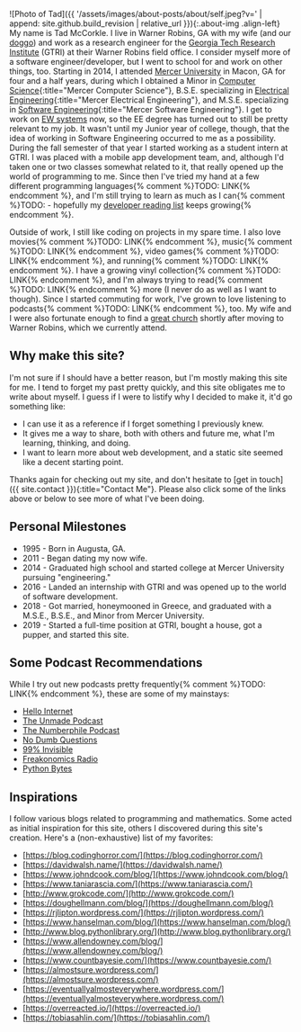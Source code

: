 ---
---

![Photo of Tad]({{ '/assets/images/about-posts/about/self.jpeg?v=' | append: site.github.build_revision | relative_url }}){:.about-img .align-left}
My name is Tad McCorkle. I live in Warner Robins, GA with my wife (and our [doggo](https://www.instagram.com/_mr.finnster_/)) and work as a research engineer for the [Georgia Tech Research Institute](https://www.gtri.gatech.edu/) (GTRI) at their Warner Robins field office. I consider myself more of a software engineer/developer, but I went to school for and work on other things, too. Starting in 2014, I attended [Mercer University](https://www.mercer.edu/) in Macon, GA for four and a half years, during which I obtained a Minor in [Computer Science](http://www.cs.mercer.edu/){:title="Mercer Computer Science"}, B.S.E. specializing in [Electrical Engineering](https://engineering.mercer.edu/electrical/){:title="Mercer Electrical Engineering"}, and M.S.E. specializing in [Software Engineering](http://faculty.mercer.edu/macneil_pe/SSEWeb/index.html){:title="Mercer Software Engineering"}. I get to work on [EW systems](https://en.wikipedia.org/wiki/Electronic_warfare) now, so the EE degree has turned out to still be pretty relevant to my job. It wasn't until my Junior year of college, though, that the idea of working in Software Engineering occurred to me as a possibility. During the fall semester of that year I started working as a student intern at GTRI. I was placed with a mobile app development team, and, although I'd taken one or two classes somewhat related to it, that really opened up the world of programming to me. Since then I've tried my hand at a few different programming languages{% comment %}TODO: LINK{% endcomment %}, and I'm still trying to learn as much as I can{% comment %}TODO: - hopefully my [developer reading list]() keeps growing{% endcomment %}.

Outside of work, I still like coding on projects in my spare time. I also love movies{% comment %}TODO: LINK{% endcomment %}, music{% comment %}TODO: LINK{% endcomment %}, video games{% comment %}TODO: LINK{% endcomment %}, and running{% comment %}TODO: LINK{% endcomment %}. I have a growing vinyl collection{% comment %}TODO: LINK{% endcomment %}, and I'm always trying to read{% comment %}TODO: LINK{% endcomment %} more (I never do as well as I want to though). Since I started commuting for work, I've grown to love listening to podcasts{% comment %}TODO: LINK{% endcomment %}, too. My wife and I were also fortunate enough to find a [great church](http://lifeatthehills.com/) shortly after moving to Warner Robins, which we currently attend.

## Why make this site?

I'm not sure if I should have a better reason, but I'm mostly making this site for me. I tend to forget my past pretty quickly, and this site obligates me to write about myself. I guess if I were to listify why I decided to make it, it'd go something like:

* I can use it as a reference if I forget something I previously knew.
* It gives me a way to share, both with others and future me, what I'm learning, thinking, and doing.
* I want to learn more about web development, and a static site seemed like a decent starting point.

Thanks again for checking out my site, and don't hesitate to [get in touch]({{ site.contact }}){:title="Contact Me"}. Please also click some of the links above or below to see more of what I've been doing.

## Personal Milestones

* 1995 - Born in Augusta, GA.
* 2011 - Began dating my now wife.
* 2014 - Graduated high school and started college at Mercer University pursuing "engineering."
* 2016 - Landed an internship with GTRI and was opened up to the world of software development.
* 2018 - Got married, honeymooned in Greece, and graduated with a M.S.E., B.S.E., and Minor from Mercer University.
* 2019 - Started a full-time position at GTRI, bought a house, got a pupper, and started this site.

## Some Podcast Recommendations

While I try out new podcasts pretty frequently{% comment %}TODO: LINK{% endcomment %}, these are some of my mainstays:

* [Hello Internet](http://www.hellointernet.fm/)
* [The Unmade Podcast](https://www.unmade.fm/)
* [The Numberphile Podcast](https://www.numberphile.com/podcast)
* [No Dumb Questions](https://www.nodumbquestions.fm/)
* [99% Invisible](https://99percentinvisible.org/)
* [Freakonomics Radio](http://freakonomics.com/)
* [Python Bytes](https://pythonbytes.fm/)

## Inspirations

I follow various blogs related to programming and mathematics. Some acted as initial inspiration for this site, others I discovered during this site's creation. Here's a (non-exhaustive) list of my favorites:

* [https://blog.codinghorror.com/](https://blog.codinghorror.com/)
* [https://davidwalsh.name/](https://davidwalsh.name/)
* [https://www.johndcook.com/blog/](https://www.johndcook.com/blog/)
* [https://www.taniarascia.com/](https://www.taniarascia.com/)
* [http://www.grokcode.com/](http://www.grokcode.com/)
* [https://doughellmann.com/blog/](https://doughellmann.com/blog/)
* [https://rjlipton.wordpress.com/](https://rjlipton.wordpress.com/)
* [https://www.hanselman.com/blog/](https://www.hanselman.com/blog/)
* [http://www.blog.pythonlibrary.org/](http://www.blog.pythonlibrary.org/)
* [https://www.allendowney.com/blog/](https://www.allendowney.com/blog/)
* [https://www.countbayesie.com/](https://www.countbayesie.com/)
* [https://almostsure.wordpress.com/](https://almostsure.wordpress.com/)
* [https://eventuallyalmosteverywhere.wordpress.com/](https://eventuallyalmosteverywhere.wordpress.com/)
* [https://overreacted.io/](https://overreacted.io/)
* [https://tobiasahlin.com/](https://tobiasahlin.com/)
